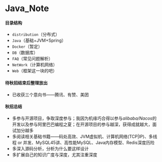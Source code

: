 # Java_Note

#### 目录结构

 - `distribution`（分布式）
 - `Java`（基础+JVM+Spring）
 - `Docker`（暂定）
 - `DB`（数据库）
 - `FAQ`（常见问题解析）
 - `NetWork`（计算机网络）
 - `Web`（框架这一块的吧）

#### 待秋招结束后整理放出

 - 已收获三个意向书——腾讯、有赞、美团

 #### 秋招总结

 - 多参与开源项目，争取深度参与；我因为机缘巧合得以参与*alibaba/Nacos*的开发以及参与阿里巴巴编程之夏；在开源项目的参与越深，获得成就越大，面试加分越多
 - 多阅读相关基础书籍——码处高效、JVM虚拟机、计算机网络(TCP|IP)、多线程 or 并发、MySQL45讲、高性能MySQL、Java内存模型、Redis深度历险
 - 多深入源码分析，分析为什么要这样设计
 - 多扩展自己的知识广度与深度，尤其注重深度
